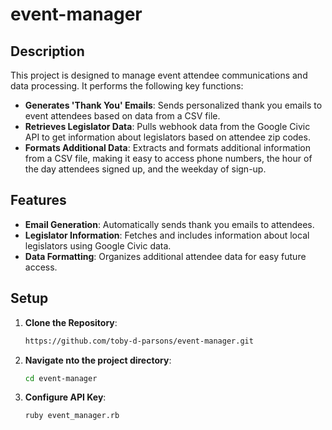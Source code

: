 # event-manager

## Description

This project is designed to manage event attendee communications and data processing. It performs the following key functions:

- **Generates 'Thank You' Emails**: Sends personalized thank you emails to event attendees based on data from a CSV file.
- **Retrieves Legislator Data**: Pulls webhook data from the Google Civic API to get information about legislators based on attendee zip codes.
- **Formats Additional Data**: Extracts and formats additional information from a CSV file, making it easy to access phone numbers, the hour of the day attendees signed up, and the weekday of sign-up.

## Features

- **Email Generation**: Automatically sends thank you emails to attendees.
- **Legislator Information**: Fetches and includes information about local legislators using Google Civic data.
- **Data Formatting**: Organizes additional attendee data for easy future access.

## Setup

1. **Clone the Repository**:

    ```bash
    https://github.com/toby-d-parsons/event-manager.git
    ```

2. **Navigate nto the project directory**:

    ```bash
    cd event-manager
    ```

3. **Configure API Key**:

    ```bash
    ruby event_manager.rb
    ```
